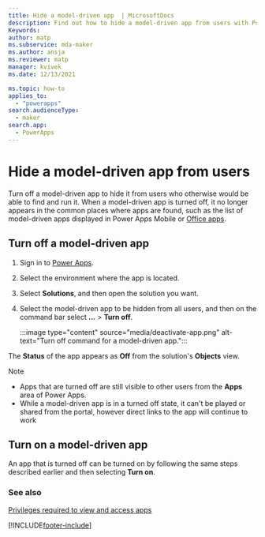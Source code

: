 ```yaml
---
title: Hide a model-driven app  | MicrosoftDocs
description: Find out how to hide a model-driven app from users with Power Apps
Keywords: 
author: matp
ms.subservice: mda-maker
ms.author: ansja
ms.reviewer: matp
manager: kvivek
ms.date: 12/13/2021

ms.topic: how-to
applies_to: 
  - "powerapps"
search.audienceType: 
  - maker
search.app: 
  - PowerApps
---
```

# Hide a model-driven app from users

Turn off a model-driven app to hide it from users who otherwise would be able to find and run it. When a model-driven app is turned off, it no longer appears in the common places where apps are found, such as the list of model-driven apps displayed in Power Apps Mobile or [Office apps](https://www.office.com/apps).

## Turn off a model-driven app

1. Sign in to [Power Apps](https://make.powerapps.com/?utm_source=padocs&utm_medium=linkinadoc&utm_campaign=referralsfromdoc).
1. Select the environment where the app is located.
1. Select **Solutions**, and then open the solution you want.
1. Select the model-driven app to be hidden from all users, and then on the command bar select **...** > **Turn off**.

   :::image type="content" source="media/deactivate-app.png" alt-text="Turn off command for a model-driven app.":::

The **Status** of the app appears as **Off** from the solution's **Objects** view.

> [!NOTE]
> - Apps that are turned off are still visible to other users from the **Apps** area of Power Apps.
> - While a model-driven app is in a turned off state, it can't be played or shared from the portal, however direct links to the app will continue to work

## Turn on a model-driven app

An app that is turned off can be turned on by following the same steps described earlier and then selecting **Turn on**.

### See also

[Privileges required to view and access apps](app-visibility-privileges.md)


[!INCLUDE[footer-include](../../includes/footer-banner.md)]
